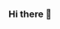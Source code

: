 ### Hi there 👋

<!--
**PrachiSinghal86/PrachiSinghal86** is a ✨ _special_ ✨ repository because its `README.md` (this file) appears on your GitHub profile.

Here are some ideas to get you started:

- 🔭 I’m currently working on a Machine Learning Project
- 🌱 I’m currently learning NLP
-  I am skilled at Data Structures and Algorithims
-->
